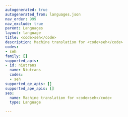 ```yaml
---
autogenerated: true
autogenerated_from: languages.json
nav_order: 999
nav_exclude: true
parent: Languages
layout: language
title: <code>seh</code>
description: Machine translation for <code>seh</code>
codes:
- seh
family: []
supported_apis:
- id: niutrans
  name: Niutrans
  codes:
  - seh
supported_qe_apis: []
supported_ape_apis: []
seo:
  name: Machine translation for <code>seh</code>
  type: Language

---
```


